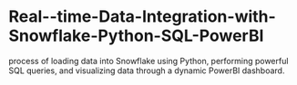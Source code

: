 # Real--time-Data-Integration-with-Snowflake-Python-SQL-PowerBI
process of loading data into Snowflake using Python, performing powerful SQL queries, and visualizing data through a dynamic PowerBI dashboard.
